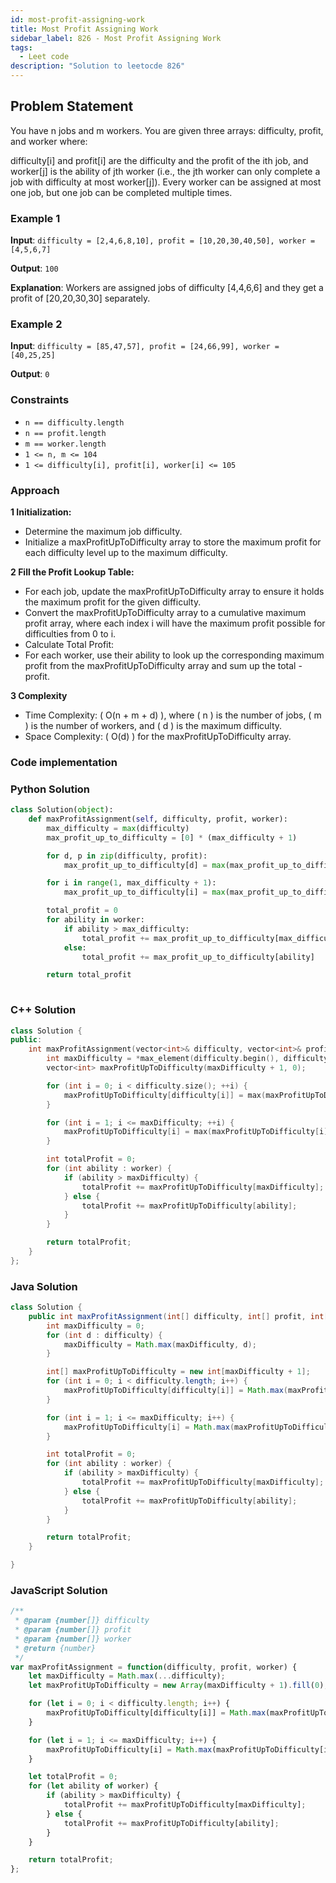 ```yaml
---
id: most-profit-assigning-work
title: Most Profit Assigning Work
sidebar_label: 826 - Most Profit Assigning Work
tags:
  - Leet code
description: "Solution to leetocde 826"
---
```

    
## Problem Statement

You have n jobs and m workers. You are given three arrays: difficulty, profit, and worker where:

difficulty[i] and profit[i] are the difficulty and the profit of the ith job, and
worker[j] is the ability of jth worker (i.e., the jth worker can only complete a job with difficulty at most worker[j]).
Every worker can be assigned at most one job, but one job can be completed multiple times.

### Example 1

**Input**: `difficulty = [2,4,6,8,10], profit = [10,20,30,40,50], worker = [4,5,6,7]`

**Output**: `100`

**Explanation**:
Workers are assigned jobs of difficulty [4,4,6,6] and they get a profit of [20,20,30,30] separately.

### Example 2

**Input**: `difficulty = [85,47,57], profit = [24,66,99], worker = [40,25,25]`

**Output**: `0`



### Constraints

- `n == difficulty.length`
- `n == profit.length`
- `m == worker.length`
- `1 <= n, m <= 104`
- `1 <= difficulty[i], profit[i], worker[i] <= 105`


### Approach


**1 Initialization:**

- Determine the maximum job difficulty.
- Initialize a maxProfitUpToDifficulty array to store the maximum profit for each difficulty level up to the maximum difficulty.

**2 Fill the Profit Lookup Table:**

- For each job, update the maxProfitUpToDifficulty array to ensure it holds the maximum profit for the given difficulty.
- Convert the maxProfitUpToDifficulty array to a cumulative maximum profit array, where each index i will have the maximum profit possible for  difficulties from 0 to i.
- Calculate Total Profit:
- For each worker, use their ability to look up the corresponding maximum profit from the maxProfitUpToDifficulty array and sum up the total - profit.

**3 Complexity**

- Time Complexity: ( O(n + m + d) ), where ( n ) is the number of jobs, ( m ) is the number of workers, and ( d ) is the maximum difficulty.
- Space Complexity: ( O(d) ) for the maxProfitUpToDifficulty array.


### Code implementation

### Python Solution

```python
class Solution(object):
    def maxProfitAssignment(self, difficulty, profit, worker):
        max_difficulty = max(difficulty)
        max_profit_up_to_difficulty = [0] * (max_difficulty + 1)

        for d, p in zip(difficulty, profit):
            max_profit_up_to_difficulty[d] = max(max_profit_up_to_difficulty[d], p)

        for i in range(1, max_difficulty + 1):
            max_profit_up_to_difficulty[i] = max(max_profit_up_to_difficulty[i], max_profit_up_to_difficulty[i - 1])

        total_profit = 0
        for ability in worker:
            if ability > max_difficulty:
                total_profit += max_profit_up_to_difficulty[max_difficulty]
            else:
                total_profit += max_profit_up_to_difficulty[ability]

        return total_profit
        

```

### C++ Solution

```cpp
class Solution {
public:
    int maxProfitAssignment(vector<int>& difficulty, vector<int>& profit, vector<int>& worker) {
        int maxDifficulty = *max_element(difficulty.begin(), difficulty.end());
        vector<int> maxProfitUpToDifficulty(maxDifficulty + 1, 0);

        for (int i = 0; i < difficulty.size(); ++i) {
            maxProfitUpToDifficulty[difficulty[i]] = max(maxProfitUpToDifficulty[difficulty[i]], profit[i]);
        }

        for (int i = 1; i <= maxDifficulty; ++i) {
            maxProfitUpToDifficulty[i] = max(maxProfitUpToDifficulty[i], maxProfitUpToDifficulty[i - 1]);
        }

        int totalProfit = 0;
        for (int ability : worker) {
            if (ability > maxDifficulty) {
                totalProfit += maxProfitUpToDifficulty[maxDifficulty];
            } else {
                totalProfit += maxProfitUpToDifficulty[ability];
            }
        }

        return totalProfit;
    }
};
```

### Java Solution

```java
class Solution {
    public int maxProfitAssignment(int[] difficulty, int[] profit, int[] worker) {
        int maxDifficulty = 0;
        for (int d : difficulty) {
            maxDifficulty = Math.max(maxDifficulty, d);
        }

        int[] maxProfitUpToDifficulty = new int[maxDifficulty + 1];
        for (int i = 0; i < difficulty.length; i++) {
            maxProfitUpToDifficulty[difficulty[i]] = Math.max(maxProfitUpToDifficulty[difficulty[i]], profit[i]);
        }

        for (int i = 1; i <= maxDifficulty; i++) {
            maxProfitUpToDifficulty[i] = Math.max(maxProfitUpToDifficulty[i], maxProfitUpToDifficulty[i - 1]);
        }

        int totalProfit = 0;
        for (int ability : worker) {
            if (ability > maxDifficulty) {
                totalProfit += maxProfitUpToDifficulty[maxDifficulty];
            } else {
                totalProfit += maxProfitUpToDifficulty[ability];
            }
        }

        return totalProfit;
    }

}
```

### JavaScript Solution

```javascript
/**
 * @param {number[]} difficulty
 * @param {number[]} profit
 * @param {number[]} worker
 * @return {number}
 */
var maxProfitAssignment = function(difficulty, profit, worker) {
    let maxDifficulty = Math.max(...difficulty);
    let maxProfitUpToDifficulty = new Array(maxDifficulty + 1).fill(0);

    for (let i = 0; i < difficulty.length; i++) {
        maxProfitUpToDifficulty[difficulty[i]] = Math.max(maxProfitUpToDifficulty[difficulty[i]], profit[i]);
    }

    for (let i = 1; i <= maxDifficulty; i++) {
        maxProfitUpToDifficulty[i] = Math.max(maxProfitUpToDifficulty[i], maxProfitUpToDifficulty[i - 1]);
    }

    let totalProfit = 0;
    for (let ability of worker) {
        if (ability > maxDifficulty) {
            totalProfit += maxProfitUpToDifficulty[maxDifficulty];
        } else {
            totalProfit += maxProfitUpToDifficulty[ability];
        }
    }

    return totalProfit;
};
```